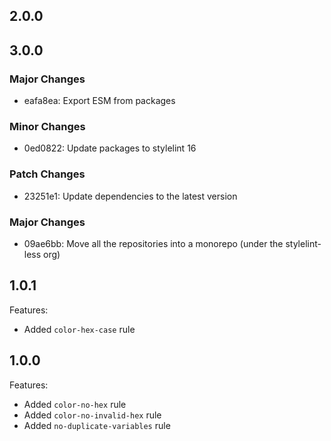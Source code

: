 ## 2.0.0

## 3.0.0

### Major Changes

- eafa8ea: Export ESM from packages

### Minor Changes

- 0ed0822: Update packages to stylelint 16

### Patch Changes

- 23251e1: Update dependencies to the latest version

### Major Changes

- 09ae6bb: Move all the repositories into a monorepo (under the stylelint-less org)

## 1.0.1

Features:

- Added `color-hex-case` rule

## 1.0.0

Features:

- Added `color-no-hex` rule
- Added `color-no-invalid-hex` rule
- Added `no-duplicate-variables` rule
